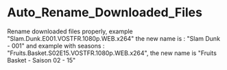 # Auto_Rename_Downloaded_Files
Rename downloaded files properly, example "Slam.Dunk.E001.VOSTFR.1080p.WEB.x264" the new name is : "Slam Dunk - 001" and example with seasons : "Fruits.Basket.S02E15.VOSTFR.1080p.WEB.x264", the new name is "Fruits Basket - Saison 02 - 15"
